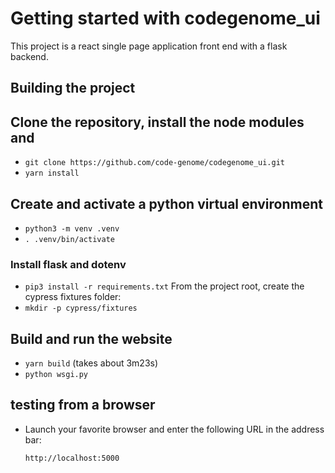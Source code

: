 # Getting started with codegenome_ui

This project is a react single page application front end with a flask backend.

## Building the project

## Clone the repository, install the node modules and 
  - `git clone https://github.com/code-genome/codegenome_ui.git`
  - `yarn install`
## Create and activate a python virtual environment
  -  `python3 -m venv .venv`
  - `. .venv/bin/activate`
### Install  flask and dotenv 
  - `pip3 install -r requirements.txt`
  From the project root, create the cypress fixtures folder:
  - `mkdir -p cypress/fixtures`

## Build and run the website

  - `yarn build` (takes about 3m23s)
  - `python wsgi.py`

## testing from a browser

- Launch your favorite browser and enter the following URL in the address bar:

    `http://localhost:5000`
